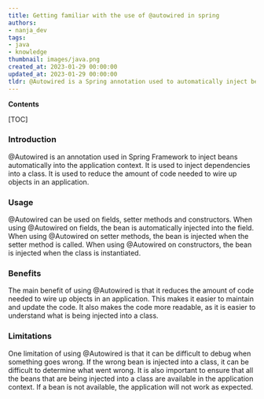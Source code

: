 ```yaml
---
title: Getting familiar with the use of @autowired in spring
authors:
- nanja_dev
tags:
- java
- knowledge
thumbnail: images/java.png
created_at: 2023-01-29 00:00:00
updated_at: 2023-01-29 00:00:00
tldr: @Autowired is a Spring annotation used to automatically inject beans into an application context.
---
```


**Contents**

[TOC]

### Introduction

@Autowired is an annotation used in Spring Framework to inject beans automatically into the application context. It is used to inject dependencies into a class. It is used to reduce the amount of code needed to wire up objects in an application.

### Usage

@Autowired can be used on fields, setter methods and constructors. When using @Autowired on fields, the bean is automatically injected into the field. When using @Autowired on setter methods, the bean is injected when the setter method is called. When using @Autowired on constructors, the bean is injected when the class is instantiated.

### Benefits

The main benefit of using @Autowired is that it reduces the amount of code needed to wire up objects in an application. This makes it easier to maintain and update the code. It also makes the code more readable, as it is easier to understand what is being injected into a class.

### Limitations

One limitation of using @Autowired is that it can be difficult to debug when something goes wrong. If the wrong bean is injected into a class, it can be difficult to determine what went wrong. It is also important to ensure that all the beans that are being injected into a class are available in the application context. If a bean is not available, the application will not work as expected.
